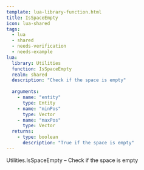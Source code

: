 ```yaml
---
template: lua-library-function.html
title: IsSpaceEmpty
icon: lua-shared
tags:
  - lua
  - shared
  - needs-verification
  - needs-example
lua:
  library: Utilities
  function: IsSpaceEmpty
  realm: shared
  description: "Check if the space is empty"
  
  arguments:
    - name: "entity"
      type: Entity
    - name: "minPos"
      type: Vector
    - name: "maxPos"
      type: Vector
  returns:
    - type: boolean
      description: "True if the space is empty"
---
```


<div class="lua__search__keywords">
Utilities.IsSpaceEmpty &#x2013; Check if the space is empty
</div>
